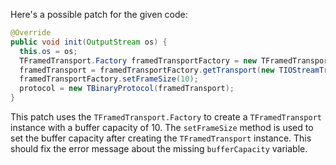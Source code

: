 Here's a possible patch for the given code:

```java
@Override
public void init(OutputStream os) {
  this.os = os;
  TFramedTransport.Factory framedTransportFactory = new TFramedTransport.Factory();
  framedTransport = framedTransportFactory.getTransport(new TIOStreamTransport(os));
  framedTransportFactory.setFrameSize(10);
  protocol = new TBinaryProtocol(framedTransport);
}
```

This patch uses the `TFramedTransport.Factory` to create a `TFramedTransport` instance with a buffer capacity of 10. The `setFrameSize` method is used to set the buffer capacity after creating the `TFramedTransport` instance. This should fix the error message about the missing `bufferCapacity` variable.